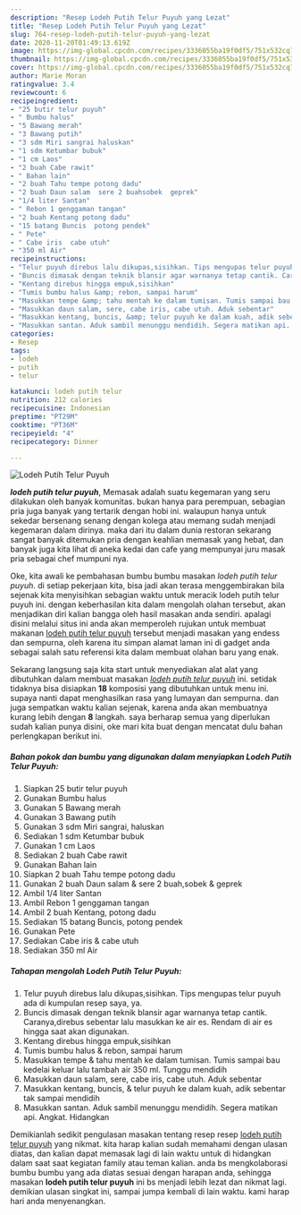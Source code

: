 ```yaml
---
description: "Resep Lodeh Putih Telur Puyuh yang Lezat"
title: "Resep Lodeh Putih Telur Puyuh yang Lezat"
slug: 764-resep-lodeh-putih-telur-puyuh-yang-lezat
date: 2020-11-20T01:49:13.619Z
image: https://img-global.cpcdn.com/recipes/3336055ba19f0df5/751x532cq70/lodeh-putih-telur-puyuh-foto-resep-utama.jpg
thumbnail: https://img-global.cpcdn.com/recipes/3336055ba19f0df5/751x532cq70/lodeh-putih-telur-puyuh-foto-resep-utama.jpg
cover: https://img-global.cpcdn.com/recipes/3336055ba19f0df5/751x532cq70/lodeh-putih-telur-puyuh-foto-resep-utama.jpg
author: Marie Moran
ratingvalue: 3.4
reviewcount: 6
recipeingredient:
- "25 butir telur puyuh"
- " Bumbu halus"
- "5 Bawang merah"
- "3 Bawang putih"
- "3 sdm Miri sangrai haluskan"
- "1 sdm Ketumbar bubuk"
- "1 cm Laos"
- "2 buah Cabe rawit"
- " Bahan lain"
- "2 buah Tahu tempe potong dadu"
- "2 buah Daun salam  sere 2 buahsobek  geprek"
- "1/4 liter Santan"
- " Rebon 1 genggaman tangan"
- "2 buah Kentang potong dadu"
- "15 batang Buncis  potong pendek"
- " Pete"
- " Cabe iris  cabe utuh"
- "350 ml Air"
recipeinstructions:
- "Telur puyuh direbus lalu dikupas,sisihkan. Tips mengupas telur puyuh ada di kumpulan resep saya, ya."
- "Buncis dimasak dengan teknik blansir agar warnanya tetap cantik. Caranya,direbus sebentar lalu masukkan ke air es. Rendam di air es hingga saat akan digunakan."
- "Kentang direbus hingga empuk,sisihkan"
- "Tumis bumbu halus &amp; rebon, sampai harum"
- "Masukkan tempe &amp; tahu mentah ke dalam tumisan. Tumis sampai bau kedelai keluar lalu tambah air 350 ml. Tunggu mendidih"
- "Masukkan daun salam, sere, cabe iris, cabe utuh. Aduk sebentar"
- "Masukkan kentang, buncis, &amp; telur puyuh ke dalam kuah, adik sebentar tak sampai mendidih"
- "Masukkan santan. Aduk sambil menunggu mendidih. Segera matikan api. Angkat. Hidangkan"
categories:
- Resep
tags:
- lodeh
- putih
- telur

katakunci: lodeh putih telur 
nutrition: 212 calories
recipecuisine: Indonesian
preptime: "PT29M"
cooktime: "PT36M"
recipeyield: "4"
recipecategory: Dinner

---
```



![Lodeh Putih Telur Puyuh](https://img-global.cpcdn.com/recipes/3336055ba19f0df5/751x532cq70/lodeh-putih-telur-puyuh-foto-resep-utama.jpg)

<b><i>lodeh putih telur puyuh</i></b>, Memasak adalah suatu kegemaran yang seru dilakukan oleh banyak komunitas. bukan hanya para perempuan, sebagian pria juga banyak yang tertarik dengan hobi ini. walaupun hanya untuk sekedar bersenang senang dengan kolega atau memang sudah menjadi kegemaran dalam dirinya. maka dari itu dalam dunia restoran sekarang sangat banyak ditemukan pria dengan keahlian memasak yang hebat, dan banyak juga kita lihat di aneka kedai dan cafe yang mempunyai juru masak pria sebagai chef mumpuni nya.



Oke, kita awali ke pembahasan bumbu bumbu masakan <i>lodeh putih telur puyuh</i>. di setiap pekerjaan kita, bisa jadi akan terasa menggembirakan bila sejenak kita menyisihkan sebagian waktu untuk meracik lodeh putih telur puyuh ini. dengan keberhasilan kita dalam mengolah olahan tersebut, akan menjadikan diri kalian bangga oleh hasil masakan anda sendiri. apalagi disini melalui situs ini anda akan memperoleh rujukan untuk membuat makanan <u>lodeh putih telur puyuh</u> tersebut menjadi masakan yang endess dan sempurna, oleh karena itu simpan alamat laman ini di gadget anda sebagai salah satu referensi kita dalam membuat olahan baru yang enak.


Sekarang langsung saja kita start untuk menyediakan alat alat yang dibutuhkan dalam membuat masakan <u><i>lodeh putih telur puyuh</i></u> ini. setidak tidaknya bisa disiapkan <b>18</b> komposisi yang dibutuhkan untuk menu ini. supaya nanti dapat menghasilkan rasa yang lumayan dan sempurna. dan juga sempatkan waktu kalian sejenak, karena anda akan membuatnya kurang lebih dengan <b>8</b> langkah. saya berharap semua yang diperlukan sudah kalian punya disini, oke mari kita buat dengan mencatat dulu bahan perlengkapan berikut ini.

<!--inarticleads1-->

##### Bahan pokok dan bumbu yang digunakan dalam menyiapkan Lodeh Putih Telur Puyuh:

1. Siapkan 25 butir telur puyuh
1. Gunakan  Bumbu halus
1. Gunakan 5 Bawang merah
1. Gunakan 3 Bawang putih
1. Gunakan 3 sdm Miri sangrai, haluskan
1. Sediakan 1 sdm Ketumbar bubuk
1. Gunakan 1 cm Laos
1. Sediakan 2 buah Cabe rawit
1. Gunakan  Bahan lain
1. Siapkan 2 buah Tahu tempe potong dadu
1. Gunakan 2 buah Daun salam &amp; sere 2 buah,sobek &amp; geprek
1. Ambil 1/4 liter Santan
1. Ambil  Rebon 1 genggaman tangan
1. Ambil 2 buah Kentang, potong dadu
1. Sediakan 15 batang Buncis,  potong pendek
1. Gunakan  Pete
1. Sediakan  Cabe iris &amp; cabe utuh
1. Sediakan 350 ml Air




<!--inarticleads2-->

##### Tahapan mengolah Lodeh Putih Telur Puyuh:

1. Telur puyuh direbus lalu dikupas,sisihkan. Tips mengupas telur puyuh ada di kumpulan resep saya, ya.
1. Buncis dimasak dengan teknik blansir agar warnanya tetap cantik. Caranya,direbus sebentar lalu masukkan ke air es. Rendam di air es hingga saat akan digunakan.
1. Kentang direbus hingga empuk,sisihkan
1. Tumis bumbu halus &amp; rebon, sampai harum
1. Masukkan tempe &amp; tahu mentah ke dalam tumisan. Tumis sampai bau kedelai keluar lalu tambah air 350 ml. Tunggu mendidih
1. Masukkan daun salam, sere, cabe iris, cabe utuh. Aduk sebentar
1. Masukkan kentang, buncis, &amp; telur puyuh ke dalam kuah, adik sebentar tak sampai mendidih
1. Masukkan santan. Aduk sambil menunggu mendidih. Segera matikan api. Angkat. Hidangkan




Demikianlah sedikit pengulasan masakan tentang resep resep <u>lodeh putih telur puyuh</u> yang nikmat. kita harap kalian sudah memahami dengan ulasan diatas, dan kalian dapat memasak lagi di lain waktu untuk di hidangkan dalam saat saat kegiatan family atau teman kalian. anda bs mengkolaborasi bumbu bumbu yang ada diatas sesuai dengan harapan anda, sehingga masakan <b>lodeh putih telur puyuh</b> ini bs menjadi lebih lezat dan nikmat lagi. demikian ulasan singkat ini, sampai jumpa kembali di lain waktu. kami harap hari anda menyenangkan.
